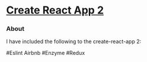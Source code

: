 # [Create React App 2](https://github.com/facebookincubator/create-react-app)

### About

I have included the following to the create-react-app 2:

#Eslint Airbnb
#Enzyme
#Redux
